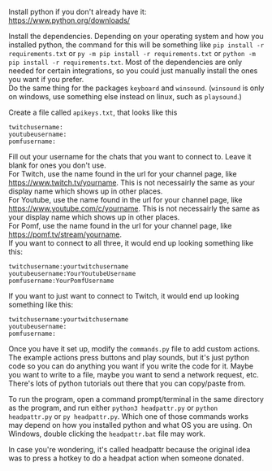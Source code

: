Install python if you don't already have it: https://www.python.org/downloads/

Install the dependencies. Depending on your operating system and how you installed python, the command for this will be something like `pip install -r requirements.txt` or `py -m pip install -r requirements.txt` or `python -m pip install -r requirements.txt`. Most of the dependencies are only needed for certain integrations, so you could just manually install the ones you want if you prefer.  
Do the same thing for the packages `keyboard` and `winsound`. (`winsound` is only on windows, use something else instead on linux, such as `playsound`.)

Create a file called `apikeys.txt`, that looks like this
```
twitchusername:
youtubeusername:
pomfusername:
```
Fill out your username for the chats that you want to connect to. Leave it blank for ones you don't use.  
For Twitch, use the name found in the url for your channel page, like https://www.twitch.tv/yourname. This is not necessairly the same as your display name which shows up in other places.  
For Youtube, use the name found in the url for your channel page, like https://www.youtube.com/c/yourname. This is not necessairly the same as your display name which shows up in other places.  
For Pomf, use the name found in the url for your channel page, like https://pomf.tv/stream/yourname.  
If you want to connect to all three, it would end up looking something like this:
```
twitchusername:yourtwitchusername
youtubeusername:YourYoutubeUsername
pomfusername:YourPomfUsername
```
If you want to just want to connect to Twitch, it would end up looking something like this:
```
twitchusername:yourtwitchusername
youtubeusername:
pomfusername:
```

Once you have it set up, modify the `commands.py` file to add custom actions. The example actions press buttons and play sounds, but it's just python code so you can do anything you want if you write the code for it. Maybe you want to write to a file, maybe you want to send a network request, etc. There's lots of python tutorials out there that you can copy/paste from.

To run the program, open a command prompt/terminal in the same directory as the program, and run either `python3 headpattr.py` or `python headpattr.py` or `py headpattr.py`. Which one of those commands works may depend on how you installed python and what OS you are using. On Windows, double clicking the `headpattr.bat` file may work.

In case you're wondering, it's called headpattr because the original idea was to press a hotkey to do a headpat action when someone donated.
